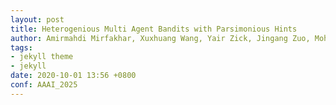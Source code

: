 ```yaml
---
layout: post
title: Heterogenious Multi Agent Bandits with Parsimonious Hints
author: Amirmahdi Mirfakhar, Xuxhuang Wang, Yair Zick, Jingang Zuo, Mohammad Hajiesmaili
tags:
- jekyll theme
- jekyll
date: 2020-10-01 13:56 +0800
conf: AAAI_2025
---
```

